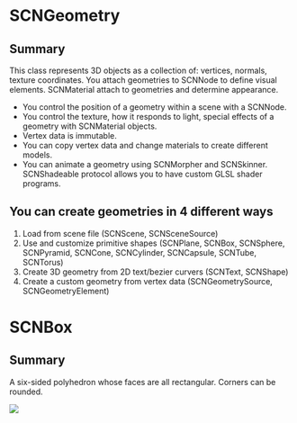 # SCNGeometry

## Summary

This class represents 3D objects as a collection of: vertices, normals, texture coordinates. You attach geometries to SCNNode to define visual elements. SCNMaterial attach to geometries and determine appearance.

- You control the position of a geometry within a scene with a SCNNode.
- You control the texture, how it responds to light, special effects of a geometry with SCNMaterial objects.
- Vertex data is immutable.
- You can copy vertex data and change materials to create different models.
- You can animate a geometry using SCNMorpher and SCNSkinner. SCNShadeable protocol allows you to have custom GLSL shader programs.

## You can create geometries in 4 different ways

1. Load from scene file (SCNScene, SCNSceneSource)
1. Use and customize primitive shapes (SCNPlane, SCNBox, SCNSphere, SCNPyramid, SCNCone, SCNCylinder, SCNCapsule, SCNTube, SCNTorus)
1. Create 3D geometry from 2D text/bezier curvers (SCNText, SCNShape)
1. Create a custom geometry from vertex data (SCNGeometrySource, SCNGeometryElement)

# SCNBox

## Summary

A six-sided polyhedron whose faces are all rectangular. Corners can be rounded.

![](https://developer.apple.com/library/mac/documentation/SceneKit/Reference/SCNBox_Class/Art/ps_box_2x.png)
